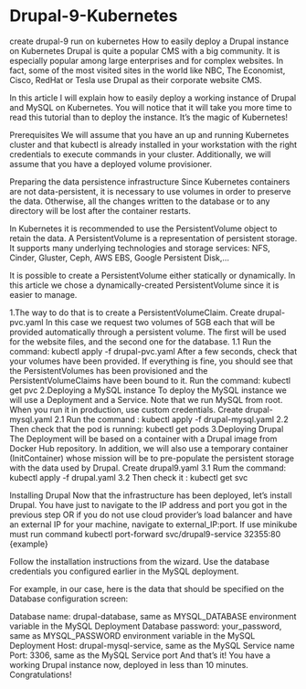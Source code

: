 # Drupal-9-Kubernetes
create drupal-9 run on  kubernetes
How to easily deploy a Drupal instance on Kubernetes
Drupal is quite a popular CMS with a big community. It is especially popular among large enterprises and for complex websites. In fact, some of the most visited sites in the world like NBC, The Economist, Cisco, RedHat or Tesla use Drupal as their corporate website CMS.

In this article I will explain how to easily deploy a working instance of Drupal and MySQL on Kubernetes. You will notice that it will take you more time to read this tutorial than to deploy the instance. It’s the magic of Kubernetes!

Prerequisites
We will assume that you have an up and running Kubernetes cluster and that kubectl is already installed in your workstation with the right credentials to execute commands in your cluster. Additionally, we will assume that you have a deployed volume provisioner.

Preparing the data persistence infrastructure
Since Kubernetes containers are not data-persistent, it is necessary to use volumes in order to preserve the data. Otherwise, all the changes written to the database or to any directory will be lost after the container restarts.

In Kubernetes it is recommended to use the PersistentVolume object to retain the data. A PersistentVolume is a representation of persistent storage. It supports many underlying technologies and storage services: NFS, Cinder, Gluster, Ceph, AWS EBS, Google Persistent Disk,…

It is possible to create a PersistentVolume either statically or dynamically. In this article we chose a dynamically-created PersistentVolume since it is easier to manage.

1.The way to do that is to create a PersistentVolumeClaim. Create drupal-pvc.yaml
  In this case we request two volumes of 5GB each that will be provided automatically through a persistent volume. The first will be used for the website files, and the second one for the database.
  1.1 Run the command: kubectl apply -f drupal-pvc.yaml
  After a few seconds, check that your volumes have been provided. If everything is fine, you should see that the PersistentVolumes has been provisioned and the PersistentVolumeClaims have been bound to it. Run the command: kubectl get pvc
2.Deploying a MySQL instance
To deploy the MySQL instance we will use a Deployment and a Service. Note that we run MySQL from root. When you run it in production, use custom credentials. Create drupal-mysql.yaml 
  2.1 Run the command : kubectl apply -f drupal-mysql.yaml
  2.2 Then check that the pod is running: kubectl get pods
3.Deploying Drupal
The Deployment will be based on a container with a Drupal image from Docker Hub repository. In addition, we will also use a temporary container (InitContainer) whose mission will be to pre-populate the persistent storage with the data used by Drupal. Create drupal9.yaml
  3.1 Rum the command: kubectl apply -f drupal.yaml
  3.2 Then check it : kubectl get svc

Installing Drupal
Now that the infrastructure has been deployed, let’s install Drupal. You have just to navigate to the IP address and port you got in the previous step OR if you do not use cloud provider’s load balancer and have an external IP for your machine, navigate to external_IP:port.
If use minikube must run command kubectl port-forward svc/drupal9-service 32355:80    {example}

Follow the installation instructions from the wizard. Use the database credentials you configured earlier in the MySQL deployment.

For example, in our case, here is the data that should be specified on the Database configuration screen:

Database name: drupal-database, same as MYSQL_DATABASE environment variable in the MySQL Deployment
Database password: your_password, same as MYSQL_PASSWORD environment variable in the MySQL Deployment
Host: drupal-mysql-service, same as the MySQL Service name
Port: 3306, same as the MySQL Service port
And that’s it! You have a working Drupal instance now, deployed in less than 10 minutes. Congratulations!

